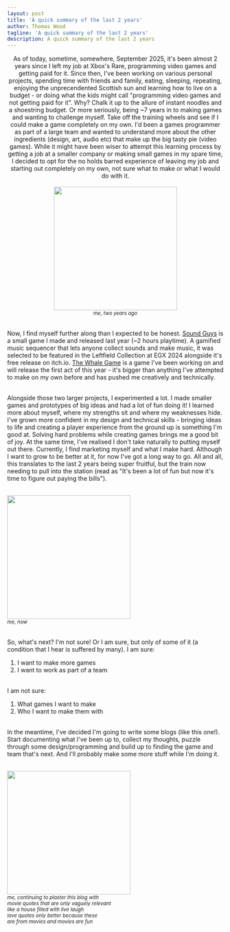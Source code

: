 ```yaml
---
layout: post
title: 'A quick summary of the last 2 years'
author: Thomas Wood
tagline: 'A quick summary of the last 2 years'
description: A quick summary of the last 2 years
---
```


<p align="center">
  As of today, sometime, somewhere, September 2025, it's been almost 2 years since I left my job at Xbox's Rare, programming video games and getting paid for it. Since then, I've been working on various personal projects, spending time with friends and family, eating, sleeping, repeating, enjoying the unprecendented Scottish sun and learning how to live on a budget - or doing what the kids might call "programming video games and not getting paid for it". Why? Chalk it up to the allure of instant noodles and a shoestring budget. Or more seriously, being ~7 years in to making games and wanting to challenge myself. Take off the training wheels and see if I could make a game completely on my own. I'd been a games programmer as part of a large team and wanted to understand more about the other ingredients (design, art, audio etc) that make up the big tasty pie (video games). While it might have been wiser to attempt this learning process by getting a job at a smaller company or making small games in my spare time, I decided to opt for the no holds barred experience of leaving my job and starting out completely on my own, not sure what to make or what I would do with it. </br></br>
  
  <img src="https://twood27897.github.io/assets/backtothefuture.gif" width="287" height="287">
</br><sup><i>me, two years ago</i></sup><br/><br/>
  
  Now, I find myself further along than I expected to be honest. [Sound Guys](https://twood27897.github.io/pages/sound-guys.html) is a small game I made and released last year (~2 hours playtime). A gamified music sequencer that lets anyone collect sounds and make music, it was selected to be featured in the Leftfield Collection at EGX 2024 alongside it's free release on itch.io. [The Whale Game](https://twood27897.github.io/pages/whale-game.html) is a game I've been working on and will release the first act of this year - it's bigger than anything I've attempted to make on my own before and has pushed me creatively and technically. <br/><br/>
  
  Alongside those two larger projects, I experimented a lot. I made smaller games and prototypes of big ideas and had a lot of fun doing it! I learned more about myself, where my strengths sit and where my weaknesses hide. I've grown more confident in my design and technical skills - bringing ideas to life and creating a player experience from the ground up is something I'm good at. Solving hard problems while creating games brings me a good bit of joy. At the same time, I've realised I don't take naturally to putting myself out there. Currently, I find marketing myself and what I make hard. Although I want to grow to be better at it, for now I've got a long way to go. All and all, this translates to the last 2 years being super fruitful, but the train now needing to pull into the station (read as "It's been a lot of fun but now it's time to figure out paying the bills"). </br></br>
  
  <img src="https://twood27897.github.io/assets/thehobbit.gif" width="287" height="287">
</br><sup><i>me, now</i></sup><br/><br/>
  
  So, what's next? I'm not sure! Or I am sure, but only of some of it (a condition that I hear is suffered by many). I am sure:
  1. I want to make more games
  2. I want to work as part of a team<br/><br/>

I am not sure:
1. What games I want to make
2. Who I want to make them with<br/><br/>

In the meantime, I've decided I'm going to write some blogs (like this one!). Start documenting what I've been up to, collect my thoughts, puzzle through some design/programming and build up to finding the game and team that's next. And I'll probably make some more stuff while I'm doing it.</br></br>
  
  <img src="https://twood27897.github.io/assets/ferrisbueller.gif" width="287" height="287">
</br><sup><i>me, continuing to plaster this blog with</br>movie quotes that are only vaguely relevant</br>like a house filled with live laugh</br>love quotes only better because these</br>are from movies and movies are fun</i></sup>
</p>
